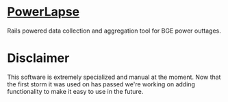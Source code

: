 # [PowerLapse](http://powerlapse.com)

Rails powered data collection and aggregation tool for BGE power outtages.

# Disclaimer

This software is extremely specialized and manual at the moment. Now that the first storm it was used on has passed we're working on adding functionality to make it easy to use in the future.